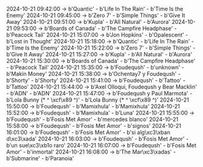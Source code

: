 2024-10-21 09:42:00 -> b'Quantic' - b'Life In The Rain' - b'Time Is the Enemy'
2024-10-21 09:45:00 -> b'Zero 7' - b'Simple Things' - b'Give It Away'
2024-10-21 09:51:00 -> b'Kupla' - b'All Natural' - b'Aurora'
2024-10-21 09:53:00 -> b'Boards of Canada' - b'The Campfire Headphase' - b'Peacock Tail'
2024-10-21 15:07:00 -> b'Jon Hopkins' - b'Opalescent' - b'Lost in Thought'
2024-10-21 15:18:00 -> b'Quantic' - b'Life In The Rain' - b'Time Is the Enemy'
2024-10-21 15:22:00 -> b'Zero 7' - b'Simple Things' - b'Give It Away'
2024-10-21 15:27:00 -> b'Kupla' - b'All Natural' - b'Aurora'
2024-10-21 15:30:00 -> b'Boards of Canada' - b'The Campfire Headphase' - b'Peacock Tail'
2024-10-21 15:35:00 -> b'Foudeqush' - b'unknown' - b'Makin Money'
2024-10-21 15:38:00 -> b'Ochentay7 y Foudeqush' - b'Shorty' - b'Shorty'
2024-10-21 15:41:00 -> b'Foudeqush' - b'Tattoo' - b'Tattoo'
2024-10-21 15:44:00 -> b'Axel Olloqui, Foudeqush y Bear Macklin' - b'ADN' - b'ADN'
2024-10-21 15:47:00 -> b'Foudeqush y Paul Marmota' - b'Lola Bunny (* ^ \xcf\x89 ^)' - b'Lola Bunny (* ^ \xcf\x89 ^)'
2024-10-21 15:50:00 -> b'Foudeqush' - b'Mamixhula' - b'Mamixhula'
2024-10-21 15:52:00 -> b'Foudeqush' - b'Mamixhula' - b'Luna'
2024-10-21 15:55:00 -> b'Foudeqush' - b'Fosis Met Amor' - b'mercedes blanco'
2024-10-21 15:58:00 -> b'Foudeqush' - b'Fosis Met Amor' - b'signos'
2024-10-21 16:01:00 -> b'Foudeqush' - b'Fosis Met Amor' - b'si alg\xc3\xban d\xc3\xada'
2024-10-21 16:03:00 -> b'Foudeqush' - b'Fosis Met Amor' - b'un sue\xc3\xb1o raro'
2024-10-21 16:07:00 -> b'Foudeqush' - b'Fosis Met Amor' - b'inmortal'
2024-10-21 16:08:00 -> b'The Mar\xc3\xadas' - b'Submarine' - b'Paranoia'
